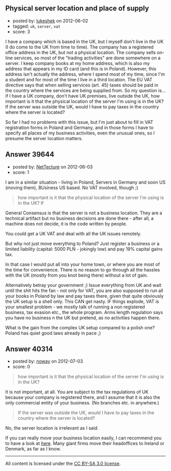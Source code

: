## Physical server location and place of supply

- posted by: [lukeshek](https://stackexchange.com/users/-1/16193-lukeshek) on 2012-06-02
- tagged: `uk`, `server`, `vat`
- score: 3

I have a company which is based in the UK, but I myself don't live in the UK (I do come to the UK from time to time). The company has a registered office address in the UK, but not a physical location. The company sells on-line services, so most of the "trading activities" are done somewhere on a server. I keep company books at my home address, which is also my address that appears in my ID card (and this is in Poland). However, this address isn't actually the address, where I spend most of my time, since I'm a student and for most of the time I live in a third location. The EU VAT directive says that when selling services (art. 45) taxes should be paid in the country where the services are being supplied from. So my question is... if I have a UK company, don't have UK premises, live outside the UK, how important is it that the physical location of the server I'm using is in the UK? If the server was outside the UK, would I have to pay taxes in the country where the server is located?

So far I had no problems with this issue, but I'm just about to fill in VAT registration forms in Poland and Germany, and in those forms I have to specify all places of my business activities, even the unusual ones, so I presume the server location matters.


## Answer 39644

- posted by: [NetTecture](https://stackexchange.com/users/-1/3350-nettecture) on 2012-06-03
- score: 1

I am in a similar situation - living in Poland, Servers in Germany and soon US (moving them), BUsiness US based. No VAT involved, though ;)

> how important is it that the physical location of the server I'm using is in the UK? If

General Consensus is that the server is not a business location. They are a technical artifact but no business decisions are done there - after all, a machine does not decide, it is the code written by people.

You could get a UK VAT and deal with all the UK issues remotely.

But why not just move everything to Poland? Just register a business or a limited liability (capital: 5000 PLN - jokingly low) and pay 19% capital gains tax.

In that case I would put all into your home town, or where you are most of the time for convenience. There is no reason to go through all the hassles with the UK (mostly from you knot being there) without a lot of gain.

Alternatively betray your government ;) Issue everything from UK and wait until the shit hits the fan - not only for VAT, you are also supposed to run all your books in Poland by law and pay taxes there, given that quite obviously the UK setup is a shell only. This CAN get nasty. IF things explode, VAT is your smallest problem - we mostly talk of running a non registered business, tax evasion etc., the whole program. Arms length regulation says you have no business n the UK but pretend, as no activities happen there.

What is the gain from the complex UK setup compared to a polish one? Poland has quiet good laws already in pace ;)


## Answer 40314

- posted by: [noway](https://stackexchange.com/users/-1/18054-noway) on 2012-07-03
- score: 0

<blockquote>
  <p>how important is it that the physical location of the server I'm using
  is in the UK?</p>
</blockquote>

<p>It is not important, at all. You are subject to the tax regulations of UK because your company is registered there, and I assume that it is also the only commercial entity of your business. (No branches etc. in anywhere.)</p>

<blockquote>
  <p>If the server was outside the UK, would I have to pay taxes in the
  country where the server is located?</p>
</blockquote>

<p>No, the server location is irrelevant as I said.</p>

<p>If you can really move your business location easily, I can recommend you to have a look at <a href="http://www.doingbusiness.org/rankings/" rel="nofollow">here</a>. Many giant firms move their headoffices to Ireland or Denmark, as far as I know.</p>




---

All content is licensed under the [CC BY-SA 3.0 license](https://creativecommons.org/licenses/by-sa/3.0/).
